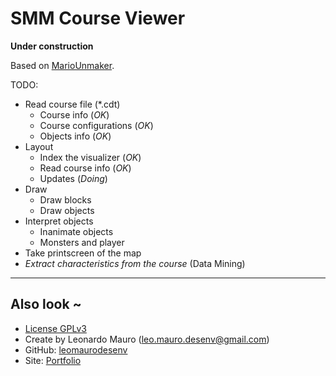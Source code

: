 # SMM Course Viewer

**Under construction**

Based on [MarioUnmaker](https://github.com/Treeki/MarioUnmaker/blob/master/FormatNotes.md).   
   
TODO:
- Read course file (\*.cdt)
    - Course info (_OK_)
    - Course configurations (_OK_)
    - Objects info (_OK_)
- Layout
    - Index the visualizer (_OK_)
    - Read course info (_OK_)
    - Updates (_Doing_)
- Draw
    - Draw blocks
    - Draw objects
- Interpret objects
    - Inanimate objects
    - Monsters and player
- Take printscreen of the map
- _Extract characteristics from the course_ (Data Mining)
   
---
## Also look ~

- [License GPLv3](https://github.com/leomaurodesenv/smm-course-viewer/blob/master/LICENSE)
- Create by Leonardo Mauro (leo.mauro.desenv@gmail.com)
- GitHub: [leomaurodesenv](https://github.com/leomaurodesenv/)
- Site: [Portfolio](http://leonardomauro.com/portfolio/)